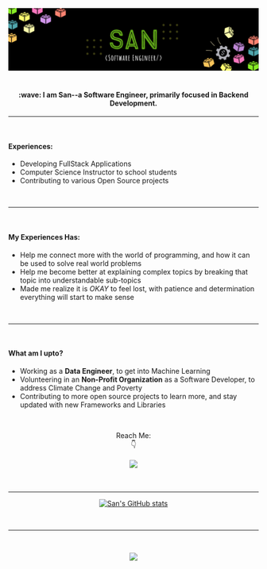 <img src="./assets/banner.jpg" alt="Header Banner"/>
<br>
<br>
<h4 align="center">
:wave: I am San--a Software Engineer, primarily focused in Backend Development. 
</h4>

---
<br>
<h4> Experiences: </h4>
  
- Developing FullStack Applications
- Computer Science Instructor to school students 
- Contributing to various Open Source projects
</p>
<br>

----
<br>
<h4> My Experiences Has:  </h4>

- Help me connect more with the world of programming, and how it can be used to solve real world problems
- Help me become better at explaining complex topics by breaking that topic into understandable sub-topics
- Made me realize it is <i>OKAY</i> to feel lost, with patience and determination everything will start to make sense

<br>

---
<br>
<h4> What am I upto? </h4>

- Working as a <b>Data Engineer</b>, to get into Machine Learning
- Volunteering in an <b>Non-Profit Organization</b> as a Software Developer, to address Climate Change and Poverty
- Contributing to more open source projects to learn more, and stay updated with new Frameworks and Libraries

<br>

<p align="center"> 
Reach Me: 
<br>
&#128071;
<br>
<br>
<span> <a href="mailto:munsan14@gmail.com"> <img src="https://img.shields.io/badge/Gmail-D14836?style=for-the-badge&logo=gmail&logoColor=white"/></a>
</p> </span>
<br> 

---

<p align="center">
<a href="https://github.com/sancodes/github-readme-stats">
<img src="https://github-readme-stats.vercel.app/api?username=sancodes&amp;count_private=true&amp;show_icons=true&amp;theme=dark&amp;hide_border=true" alt="San&#39;s GitHub stats">
</a></p>
<br> 

---
<br>
<p align="center">
<img src="https://api.visitorbadge.io/api/visitors?path=http%3A%2F%2Fwww.github.com%2Fsancodes%2F&label=visitors&countColor=%23d9e3f0&style=plastic" />
</p>

